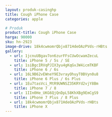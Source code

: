 ```yaml
---
layout: produk-casinghp
title: Cough iPhone Case
categories: apple

# Produk
product-title: Cough iPhone Case
harga: 90000
sku: hn-2923
image-drive: 18k4cwmomrQbjx871HdeOAzPVds-rHBts
gallery:
  - url: 1jcnuUBgav7on6zurFFsCUwOcwamZecuL
    title: iPhone 5 / 5s / SE
  - url: 1siBgcIRVqPJIX3yu4gKqGvJW4icmTKBF
    title: iPhone 6 / 6s
  - url: 16L9B62vEWneY9E3vrayOhuyT0BVyn0u8
    title: iPhone 6 Plus / 6s Plus
  - url: 1Eu7tasVci_MtR9UWNSZ35KRYd2vjY8Bm
    title: iPhone 7 / 8
  - url: 1IIn0He_UKG6QjQnDpL58KhXBg9EmCgS9
    title: iPhone 7 Plus / 8 Plus
  - url: 18k4cwmomrQbjx871HdeOAzPVds-rHBts
    title: iPhone X
---
```

